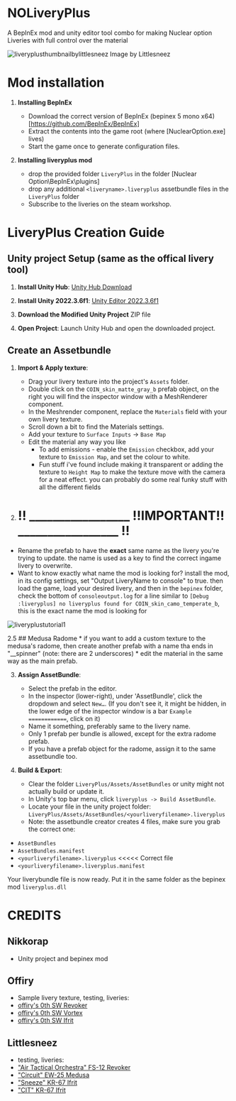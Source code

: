 # NOLiveryPlus
A BepInEx mod and unity editor tool combo for making Nuclear option Liveries with full control over the material


![liveryplusthumbnailbylittlesneez](https://github.com/user-attachments/assets/a0cefd2c-c772-48d7-9f96-43a6190907bd)
Image by Littlesneez


# Mod installation

1. **Installing BepInEx**
   
	* Download the correct version of BepInEx (bepinex 5 mono x64) [https://github.com/BepInEx/BepInEx]
	* Extract the contents into the game root (where [NuclearOption.exe] lives)
	* Start the game once to generate configuration files.

2. **Installing liveryplus mod**
	* drop the provided folder `LiveryPlus` in the folder [Nuclear Option\BepInEx\plugins]
	* drop any additional `<liveryname>.liveryplus` assetbundle files in the `LiveryPlus` folder
	* Subscribe to the liveries on the steam workshop.
	
# LiveryPlus Creation Guide

## Unity project Setup (same as the offical livery tool)

1. **Install Unity Hub**: [Unity Hub Download](https://unity.com/download)

2. **Install Unity 2022.3.6f1**: [Unity Editor 2022.3.6f1](https://unity.com/releases/editor/archive)

3. **Download the Modified Unity Project** ZIP file

4. **Open Project**: Launch Unity Hub and open the downloaded project.

## Create an Assetbundle

1. **Import & Apply texture**:

	* Drag your livery texture into the project's `Assets` folder.
	* Double click on the `COIN_skin_matte_gray_b` prefab object, on the right you will find the inspector window with a MeshRenderer component.
	* In the Meshrender component, replace the `Materials` field with your own livery texture.
	* Scroll down a bit to find the Materials settings.
	* Add your texture to `Surface Inputs` -> `Base Map`
	* Edit the material any way you like 
		* To add emissions - enable the `Emission` checkbox, add your texture to `Emission Map`, and set the colour to white.
		* Fun stuff i've found include making it transparent or adding the texture to `Height Map` to make the texture move with the camera for a neat effect. you can probably do some real funky stuff with all the different fields


2. # !! _________________ !!IMPORTANT!! _________________ !!
* Rename the prefab to have the **exact** same name as the livery you're trying to update. the name is used as a key to find the correct ingame livery to overwrite.
* Want to know exactly what name the mod is looking for? install the mod, in its config settings, set "Output LiveryName to console" to true. then load the game, load your desired livery, and then in the `bepinex` folder, check the bottom of `consoleoutput.log` for a line similar to `[Debug  :liveryplus] no liveryplus found for COIN_skin_camo_temperate_b`, this is the exact name the mod is looking for

![liveryplustutorial1](https://github.com/user-attachments/assets/12bf33ec-f537-4406-9e19-e47e463e52b6)

2.5 ## Medusa Radome
	* if you want to add a custom texture to the medusa's radome, then create another prefab with a name tha ends in "__spinner" (note: there are 2 underscores)
 	* edit the material in the same way as the main prefab.

3. **Assign AssetBundle**:

	* Select the prefab in the editor.
	* In the inspector (lower-right), under 'AssetBundle', click the dropdown and select `New…`.
		(If you don't see it, it might be hidden, in the lower edge of the inspector window is a bar `Example ============`, click on it)
	* Name it something, preferably same to the livery name.
	* Only 1 prefab per bundle is allowed, except for the extra radome prefab.
 	* If you have a prefab object for the radome, assign it to the same assetbundle too. 

4. **Build & Export**:
	* Clear the folder `LiveryPlus/Assets/AssetBundles` or unity might not actually build or update it.
	* In Unity's top bar menu, click `liveryplus -> Build AssetBundle`.
	* Locate your file in the unity project folder: `LiveryPlus/Assets/AssetBundles/<yourliveryfilename>.liveryplus`
 	* Note: the assetbundle creator creates 4 files, make sure you grab the correct one:
  * `AssetBundles`
  * `AssetBundles.manifest`
  * `<yourliveryfilename>.liveryplus` <<<<< Correct file
  * `<yourliveryfilename>.liveryplus.manifest`  

Your liverybundle file is now ready. Put it in the same folder as the bepinex mod `liveryplus.dll`
	
# CREDITS
## Nikkorap
* Unity project and bepinex mod
	
## Offiry
* Sample livery texture, testing, liveries:
* [offiry's 0th SW Revoker](https://steamcommunity.com/sharedfiles/filedetails/?id=3452644234)
* [offiry's 0th SW Vortex](https://steamcommunity.com/sharedfiles/filedetails/?id=3452644393)
* [offiry's 0th SW Ifrit](https://steamcommunity.com/sharedfiles/filedetails/?id=3452644584)
	
## Littlesneez
* testing, liveries:
* ["Air Tactical Orchestra" FS-12 Revoker](https://steamcommunity.com/sharedfiles/filedetails/?id=3472977541) 
* ["Circuit" EW-25 Medusa](https://steamcommunity.com/sharedfiles/filedetails/?id=3494005532) 
* ["Sneeze" KR-67 Ifrit](https://steamcommunity.com/sharedfiles/filedetails/?id=3465210615) 
* ["CIT" KR-67 Ifrit](https://steamcommunity.com/sharedfiles/filedetails/?id=3465210309)
	
